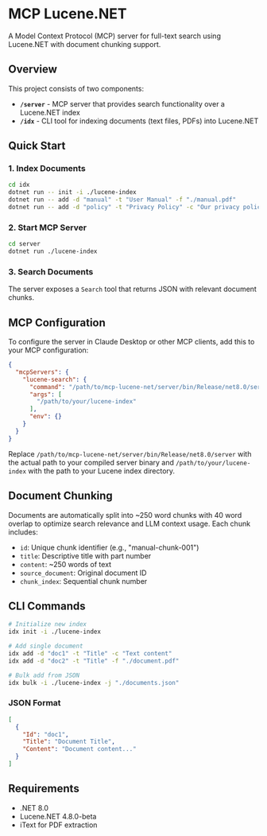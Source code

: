 # MCP Lucene.NET

A Model Context Protocol (MCP) server for full-text search using Lucene.NET with document chunking support.

## Overview

This project consists of two components:
- **`/server`** - MCP server that provides search functionality over a Lucene.NET index
- **`/idx`** - CLI tool for indexing documents (text files, PDFs) into Lucene.NET

## Quick Start

### 1. Index Documents
```bash
cd idx
dotnet run -- init -i ./lucene-index
dotnet run -- add -d "manual" -t "User Manual" -f "./manual.pdf"
dotnet run -- add -d "policy" -t "Privacy Policy" -c "Our privacy policy..."
```

### 2. Start MCP Server
```bash
cd server
dotnet run ./lucene-index
```

### 3. Search Documents
The server exposes a `Search` tool that returns JSON with relevant document chunks.

## MCP Configuration

To configure the server in Claude Desktop or other MCP clients, add this to your MCP configuration:

```json
{
  "mcpServers": {
    "lucene-search": {
      "command": "/path/to/mcp-lucene-net/server/bin/Release/net8.0/server",
      "args": [
        "/path/to/your/lucene-index"
      ],
      "env": {}
    }
  }
}
```

Replace `/path/to/mcp-lucene-net/server/bin/Release/net8.0/server` with the actual path to your compiled server binary and `/path/to/your/lucene-index` with the path to your Lucene index directory.

## Document Chunking

Documents are automatically split into ~250 word chunks with 40 word overlap to optimize search relevance and LLM context usage. Each chunk includes:

- `id`: Unique chunk identifier (e.g., "manual-chunk-001")
- `title`: Descriptive title with part number
- `content`: ~250 words of text
- `source_document`: Original document ID
- `chunk_index`: Sequential chunk number

## CLI Commands

```bash
# Initialize new index
idx init -i ./lucene-index

# Add single document
idx add -d "doc1" -t "Title" -c "Text content"
idx add -d "doc2" -t "Title" -f "./document.pdf"

# Bulk add from JSON
idx bulk -i ./lucene-index -j "./documents.json"
```

### JSON Format
```json
[
  {
    "Id": "doc1",
    "Title": "Document Title",
    "Content": "Document content..."
  }
]
```

## Requirements

- .NET 8.0
- Lucene.NET 4.8.0-beta
- iText for PDF extraction
